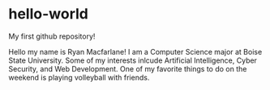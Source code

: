 # hello-world
My first github repository!

Hello my name is Ryan Macfarlane! I am a Computer Science major at Boise State University.
Some of my interests inlcude Artificial Intelligence, Cyber Security, and Web Development.
One of my favorite things to do on the weekend is playing volleyball with friends.
